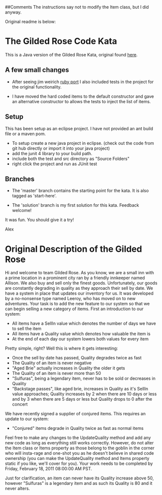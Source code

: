##Comments
The instructions say not to modify the Item class, but I did anyway.

Original readme is below:

# The Gilded Rose Code Kata

This is a Java version of the Gilded Rose Kata, original found
[here](http://www.iamnotmyself.com/2011/02/13/RefactorThisTheGildedRoseKata.aspx).


## A few small changes

* After seeing jim weirich [ruby port](http://github.com/jimweirich/gilded_rose_kata) I also included tests in the project for the original functionality.

* I have moved the hard coded items to the default constructor and gave an alternative constructor to allows the tests to inject the list of items.


## Setup

This has been setup as an eclipse project.  I have not provided an ant build file or a maven pom.
* To setup create a new java project in eclipse.  (check out the code from git hub directly or import it into your java project)
* add the junit 4 library to your build path.
* include both the test and src directory as "Source Folders"
* right click the project and run as JUnit test


## Branches

* The 'master' branch contains the starting point for the kata.  It is
  also tagged as 'start-here'.

* The 'solution' branch is my first solution for this kata. Feedback welcome!

It was fun. You should give it a try!

Alex    
 

# Original Description of the Gilded Rose

Hi and welcome to team Gilded Rose. As you know, we are a small inn
with a prime location in a prominent city ran by a friendly innkeeper
named Allison. We also buy and sell only the finest
goods. Unfortunately, our goods are constantly degrading in quality as
they approach their sell by date. We have a system in place that
updates our inventory for us. It was developed by a no-nonsense type
named Leeroy, who has moved on to new adventures. Your task is to add
the new feature to our system so that we can begin selling a new
category of items. First an introduction to our system:

- All items have a SellIn value which denotes the number of days we
  have to sell the item
- All items have a Quality value which denotes how valuable the item
  is
- At the end of each day our system lowers both values for every item

Pretty simple, right? Well this is where it gets interesting:

  - Once the sell by date has passed, Quality degrades twice as fast
  - The Quality of an item is never negative
  - "Aged Brie" actually increases in Quality the older it gets
  - The Quality of an item is never more than 50
  - "Sulfuras", being a legendary item, never has to be sold or
    decreases in Quality
  - "Backstage passes", like aged brie, increases in Quality as it's
    SellIn value approaches; Quality increases by 2 when there are 10
    days or less and by 3 when there are 5 days or less but Quality
    drops to 0 after the concert

We have recently signed a supplier of conjured items. This requires an update to our system:

- "Conjured" items degrade in Quality twice as fast as normal items

Feel free to make any changes to the UpdateQuality method and add any
new code as long as everything still works correctly. However, do not
alter the Item class or Items property as those belong to the goblin
in the corner who will insta-rage and one-shot you as he doesn't
believe in shared code ownership (you can make the UpdateQuality
method and Items property static if you like, we'll cover for
you). Your work needs to be completed by Friday, February 18, 2011
08:00:00 AM PST.

Just for clarification, an item can never have its Quality increase
above 50, however "Sulfuras" is a legendary item and as such its
Quality is 80 and it never alters.